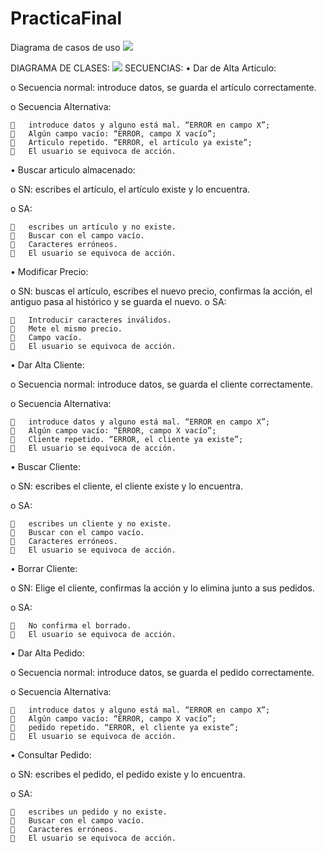 # PracticaFinal
Diagrama de casos de uso
<img src="https://i.gyazo.com/ea906e8dc54e4eda4bad4f5192591d58.png" style="max-width:100%;">

DIAGRAMA DE CLASES:
<img src="https://i.gyazo.com/78db373f843adfa1e6623f5690ce7420.png" style="max-width:100%;">
SECUENCIAS:
•	Dar de Alta Articulo:

  o	Secuencia normal: introduce datos, se guarda el artículo correctamente.
  
  o	Secuencia Alternativa:
  
    	introduce datos y alguno está mal. “ERROR en campo X”; 
    	Algún campo vacío: “ERROR, campo X vacío”; 
    	Articulo repetido. “ERROR, el artículo ya existe”; 
    	El usuario se equivoca de acción.

•	Buscar articulo almacenado:

  o	SN: escribes el artículo, el artículo existe y lo encuentra.
  
  o	SA:
  
    	escribes un artículo y no existe.
    	Buscar con el campo vacío.
    	Caracteres erróneos.
    	El usuario se equivoca de acción.
    
•	Modificar Precio:

  o	SN: buscas el artículo, escribes el nuevo precio, confirmas la acción, el antiguo pasa al histórico y se guarda el nuevo.
  o	SA:
  
    	Introducir caracteres inválidos.
    	Mete el mismo precio.
    	Campo vacío.
    	El usuario se equivoca de acción.
    
•	Dar Alta Cliente:

  o	Secuencia normal: introduce datos, se guarda el cliente correctamente.
  
  o	Secuencia Alternativa:
  
    	introduce datos y alguno está mal. “ERROR en campo X”; 
    	Algún campo vacío: “ERROR, campo X vacío”; 
    	Cliente repetido. “ERROR, el cliente ya existe”; 
    	El usuario se equivoca de acción.
•	Buscar Cliente:

  o	SN: escribes el cliente, el cliente existe y lo encuentra.
  
  o	SA:
  
    	escribes un cliente y no existe.
    	Buscar con el campo vacío.
    	Caracteres erróneos.
    	El usuario se equivoca de acción.
•	Borrar Cliente:

  o	SN: Elige el cliente, confirmas la acción y lo elimina junto a sus pedidos.
  
  o	SA:
  
    	No confirma el borrado.
    	El usuario se equivoca de acción.
    
•	Dar Alta Pedido:

  o	Secuencia normal: introduce datos, se guarda el pedido correctamente.
  
  o	Secuencia Alternativa:
  
    	introduce datos y alguno está mal. “ERROR en campo X”; 
    	Algún campo vacío: “ERROR, campo X vacío”; 
    	pedido repetido. “ERROR, el cliente ya existe”; 
    	El usuario se equivoca de acción.
    
•	Consultar Pedido:

  o	SN: escribes el pedido, el pedido existe y lo encuentra.
  
  o	SA:
  
    	escribes un pedido y no existe.
    	Buscar con el campo vacío.
    	Caracteres erróneos.
    	El usuario se equivoca de acción.

